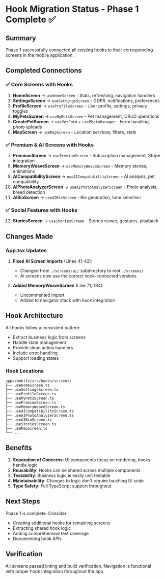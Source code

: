 # Hook Migration Status - Phase 1 Complete ✅

## Summary

Phase 1 successfully connected all existing hooks to their corresponding screens in the mobile application.

## Completed Connections

### ✅ Core Screens with Hooks
1. **HomeScreen** → `useHomeScreen` - Stats, refreshing, navigation handlers
2. **SettingsScreen** → `useSettingsScreen` - GDPR, notifications, preferences
3. **ProfileScreen** → `useProfileScreen` - User profile, settings, privacy toggles
4. **MyPetsScreen** → `useMyPetsScreen` - Pet management, CRUD operations
5. **CreatePetScreen** → `usePetForm` + `usePhotoManager` - Form handling, photo uploads
6. **MapScreen** → `useMapScreen` - Location services, filters, stats

### ✅ Premium & AI Screens with Hooks
7. **PremiumScreen** → `usePremiumScreen` - Subscription management, Stripe integration
8. **MemoryWeaveScreen** → `useMemoryWeaveScreen` - Memory stories, animations
9. **AICompatibilityScreen** → `useAICompatibilityScreen` - AI analysis, pet compatibility
10. **AIPhotoAnalyzerScreen** → `useAIPhotoAnalyzerScreen` - Photo analysis, breed detection
11. **AIBioScreen** → `useAIBioScreen` - Bio generation, tone selection

### ✅ Social Features with Hooks
12. **StoriesScreen** → `useStoriesScreen` - Stories viewer, gestures, playback

## Changes Made

### App.tsx Updates
1. **Fixed AI Screen Imports** (Lines 41-42):
   - Changed from `./screens/ai/` subdirectory to root `./screens/`
   - AI screens now use the correct hook-connected versions

2. **Added MemoryWeaveScreen** (Line 71, 184):
   - Uncommented import
   - Added to navigator stack with hook integration

## Hook Architecture

All hooks follow a consistent pattern:
- Extract business logic from screens
- Handle state management
- Provide clean action handlers
- Include error handling
- Support loading states

### Hook Locations
```
apps/mobile/src/hooks/screens/
├── useHomeScreen.ts
├── useSettingsScreen.ts
├── useProfileScreen.ts
├── useMyPetsScreen.ts
├── usePremiumScreen.ts
├── useMemoryWeaveScreen.ts
├── useAICompatibilityScreen.ts
├── useAIPhotoAnalyzerScreen.ts
├── useAIBioScreen.ts
├── useStoriesScreen.ts
├── useMapScreen.ts
└── ...
```

## Benefits

1. **Separation of Concerns**: UI components focus on rendering, hooks handle logic
2. **Reusability**: Hooks can be shared across multiple components
3. **Testability**: Business logic is easily unit testable
4. **Maintainability**: Changes to logic don't require touching UI code
5. **Type Safety**: Full TypeScript support throughout

## Next Steps

Phase 1 is complete. Consider:
- Creating additional hooks for remaining screens
- Extracting shared hook logic
- Adding comprehensive test coverage
- Documenting hook APIs

## Verification

All screens passed linting and build verification. Navigation is functional with proper hook integration throughout the app.

